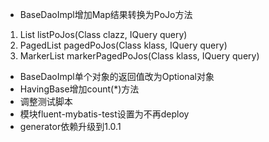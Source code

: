 - BaseDaoImpl增加Map结果转换为PoJo方法
1. List<POJO> listPoJos(Class<POJO> clazz, IQuery query)
2. PagedList<POJO> pagedPoJos(Class<POJO> klass, IQuery query)
3. MarkerList<POJO> markerPagedPoJos(Class<POJO> klass, IQuery query)

- BaseDaoImpl单个对象的返回值改为Optional对象
- HavingBase增加count(*)方法
- 调整测试脚本
- 模块fluent-mybatis-test设置为不再deploy
- generator依赖升级到1.0.1